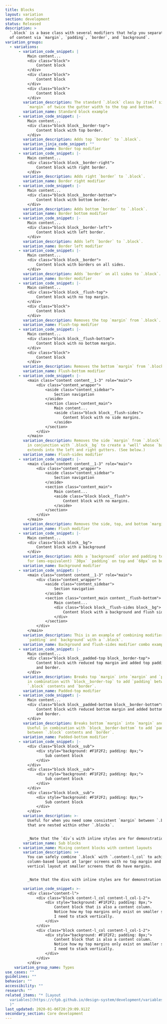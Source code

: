 ```yaml
---
title: Blocks
layout: variation
section: development
status: Released
description: >
  `.block` is a base class with several modifiers that help you separate chunks
  of content via `margin`, `padding`, `border`, and `background`.
variation_groups:
  - variations:
      - variation_code_snippet: |
          Main content...
          <div class="block">
              Content block
          </div>
          <div class="block">
              Content block
          </div>
          <div class="block">
              Content block
          </div>
        variation_description: The standard `.block` class by itself simply adds a
          `margin` of twice the gutter width to the top and bottom.
        variation_name: Standard block example
      - variation_code_snippet: |-
          Main content...
          <div class="block block__border-top">
              Content block with top border.
          </div>
        variation_description: Adds top `border` to `.block`.
        variation_jinja_code_snippet: ""
        variation_name: Border top modifier
      - variation_code_snippet: |-
          Main content...
          <div class="block block__border-right">
              Content block with right border.
          </div>
        variation_description: Adds right `border` to `.block`.
        variation_name: Border right modifier
      - variation_code_snippet: |-
          Main content...
          <div class="block block__border-bottom">
              Content block with bottom border.
          </div>
        variation_description: Adds bottom `border` to `.block`.
        variation_name: Border bottom modifier
      - variation_code_snippet: |-
          Main content...
          <div class="block block__border-left">
              Content block with left border.
          </div>
        variation_description: Adds left `border` to `.block`.
        variation_name: Border left modifier
      - variation_code_snippet: |-
          Main content...
          <div class="block block__border">
              Content block with borders on all sides.
          </div>
        variation_description: Adds `border` on all sides to `.block`.
        variation_name: Border modifier
      - variation_code_snippet: |-
          Main content...
          <div class="block block__flush-top">
              Content block with no top margin.
          </div>
          <div class="block">
              Content block
          </div>
        variation_description: Removes the top `margin` from `.block`.
        variation_name: Flush-top modifier
      - variation_code_snippet: |-
          Main content...
          <div class="block block__flush-bottom">
              Content block with no bottom margin.
          </div>
          <div class="block">
              Content block
          </div>
        variation_description: Removes the bottom `margin` from `.block`.
        variation_name: Flush-bottom modifier
      - variation_code_snippet: |-
          <main class="content content__1-3" role="main">
              <div class="content_wrapper">
                  <aside class="content_sidebar">
                      Section navigation
                  </aside>
                  <section class="content_main">
                      Main content...
                      <aside class="block block__flush-sides">
                          Content block with no side margins.
                      </aside>
                  </section>
              </div>
          </main>
        variation_description: Removes the side `margin` from `.block`. Typically used
          in conjunction with `.block__bg` to create a ‘well’ whose `background`
          extends into the left and right gutters. (See below.)
        variation_name: Flush-sides modifier
      - variation_code_snippet: |-
          <main class="content content__1-3" role="main">
              <div class="content_wrapper">
                  <aside class="content_sidebar">
                      Section navigation
                  </aside>
                  <section class="content_main">
                      Main content...
                      <aside class="block block__flush">
                          Content block with no margins.
                      </aside>
                  </section>
              </div>
          </main>
        variation_description: Removes the side, top, and bottom `margin` from `.block`.
        variation_name: Flush modifier
      - variation_code_snippet: |-
          Main content...
          <div class="block block__bg">
              Content block with a background
          </div>
        variation_description: Adds a `background` color and padding to `.block`. Setup
          for (ems-equivalent) `30px` `padding` on top and `60px` on bottom.
        variation_name: Background modifier
      - variation_code_snippet: |-
          <main class="content content__1-3" role="main">
              <div class="content_wrapper">
                  <aside class="content_sidebar">
                      Section navigation
                  </aside>
                  <section class="content_main content__flush-bottom">
                      Main content...
                      <div class="block block__flush-sides block__bg">
                          Content block with a background and flush sides
                      </div>
                  </section>
              </div>
          </main>
        variation_description: This is an example of combining modifiers to get a flush
          `padding` and `background` with a `.block`.
        variation_name: Background and flush-sides modifier combo example
      - variation_code_snippet: |-
          Main content...
          <div class="block block__padded-top block__border-top">
              Content block with reduced top margin and added top padding
              and border.
          </div>
        variation_description: Breaks top `margin` into `margin` and `padding`. Useful
          in combination with `block__border-top` to add `padding` between
          `.block` contents and `border`.
        variation_name: Padded-top modifier
      - variation_code_snippet: |-
          Main content...
          <div class="block block__padded-bottom block__border-bottom">
              Content block with reduced bottom margin and added bottom padding
              and border.
          </div>
        variation_description: Breaks bottom `margin` into `margin` and `padding`.
          Useful in combination with `block__border-bottom` to add `padding`
          between `.block` contents and `border`.
        variation_name: Padded-bottom modifier
      - variation_code_snippet: |-
          <div class="block block__sub">
              <div style="background: #F1F2F2; padding: 8px;">
                  Sub content block
              </div>
          </div>
          <div class="block block__sub">
              <div style="background: #F1F2F2; padding: 8px;">
                  Sub content block
              </div>
          </div>
          <div class="block block__sub">
              <div style="background: #F1F2F2; padding: 8px;">
                  Sub content block
              </div>
          </div>
        variation_description: >-
          Useful for when you need some consistent `margin` between `.blocks`
          that are nested within other `.blocks`.


          _Note that the `div`s with inline styles are for demonstration purposes only and should not be used in production._
        variation_name: Sub blocks
      - variation_name: Mixing content blocks with content layouts
        variation_description: >+
          You can safely combine `.block` with `.content-l_col` to achieve a
          column-based layout at larger screens with no top margin and a
          vertical layout at smaller screens that do have margins.


          _Note that the divs with inline styles are for demonstration purposes only and should not be used in production._

        variation_code_snippet: >-
          <div class="content-l">
              <div class="block content-l_col content-l_col-1-2">
                  <div style="background: #F1F2F2; padding: 8px;">
                      Content block that is also a content column.
                      Notice how my top margins only exist on smaller screens when
                      I need to stack vertically.
                  </div>
              </div>
              <div class="block content-l_col content-l_col-1-2">
                  <div style="background: #F1F2F2; padding: 8px;">
                      Content block that is also a content column.
                      Notice how my top margins only exist on smaller screens when
                      I need to stack vertically.
                  </div>
              </div>
          </div>
    variation_group_name: Types
use_cases: ""
guidelines: ""
behavior: ""
accessibility: ""
research: ""
related_items: "* [Layout
  variables](https://cfpb.github.io/design-system/development/variables#color-4\
  )"
last_updated: 2020-01-06T20:29:09.912Z
secondary_section: Core development
---
```

